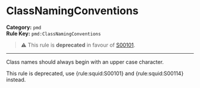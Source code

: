
# ClassNamingConventions
**Category:** `pmd`<br/>
**Rule Key:** `pmd:ClassNamingConventions`<br/>
> :warning: This rule is **deprecated** in favour of [S00101](https://rules.sonarsource.com/java/RSPEC-00101).

-----

<p>
  Class names should always begin with an upper case character.
</p>

<p>
  This rule is deprecated, use {rule:squid:S00101} and {rule:squid:S00114} instead.
</p>


